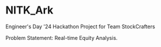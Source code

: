 # NITK_Ark
Engineer's Day '24 Hackathon Project for Team StockCrafters

Problem Statement: Real-time Equity Analysis.
